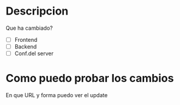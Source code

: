 # Descripcion

Que ha cambiado?

- [ ] Frontend
- [ ] Backend
- [ ] Conf.del server
#  Como puedo probar los cambios
En que URL y forma puedo ver el update
